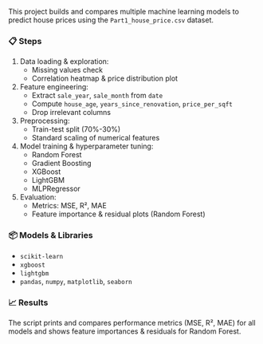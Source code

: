 This project builds and compares multiple machine learning models to predict house prices using the `Part1_house_price.csv` dataset.

### 📋 Steps
1. Data loading & exploration:
   - Missing values check
   - Correlation heatmap & price distribution plot
2. Feature engineering:
   - Extract `sale_year`, `sale_month` from `date`
   - Compute `house_age`, `years_since_renovation`, `price_per_sqft`
   - Drop irrelevant columns
3. Preprocessing:
   - Train-test split (70%-30%)
   - Standard scaling of numerical features
4. Model training & hyperparameter tuning:
   - Random Forest
   - Gradient Boosting
   - XGBoost
   - LightGBM
   - MLPRegressor
5. Evaluation:
   - Metrics: MSE, R², MAE
   - Feature importance & residual plots (Random Forest)

### 📦 Models & Libraries
- `scikit-learn`
- `xgboost`
- `lightgbm`
- `pandas`, `numpy`, `matplotlib`, `seaborn`

### 📈 Results
The script prints and compares performance metrics (MSE, R², MAE) for all models and shows feature importances & residuals for Random Forest.

